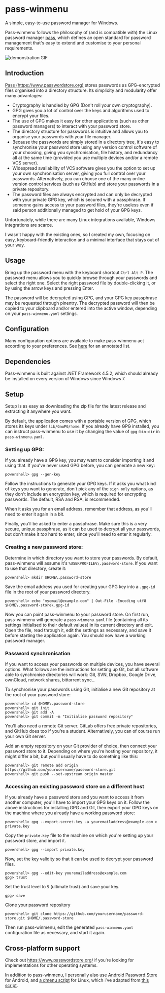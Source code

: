 # pass-winmenu

A simple, easy-to-use password manager for Windows.

Pass-winmenu follows the philosophy of (and is compatible with) the Linux password manager [pass](https://www.passwordstore.org), which defines an open standard for password management that's easy to extend and customise to your personal requirements.

![demonstration GIF](https://i.imgur.com/Yf9XBQn.gif)

## Introduction

[Pass (https://www.passwordstore.org)](https://www.passwordstore.org) stores passwords as GPG-encrypted files organised into a directory structure.
Its simplicity and modularity offer many advantages:

- Cryptography is handled by GPG (Don't roll your own cryptography).
- GPG gives you a lot of control over the keys and algorithms used to encrypt your files.
- The use of GPG makes it easy for other applications (such as other password managers) to interact
  with your password store.
- The directory structure for passwords is intuitive and allows you to organise your passwords
  with your file manager.
- Because the passwords are simply stored in a directory tree, it's easy to synchronise your
  password store using any version control software of your choosing, giving you synchronisation, 
  file history, and redundancy all at the same time (provided you use multiple devices and/or a
  remote VCS server).
- Widespread availability of VCS software gives you the option to set up your own synchronisation server,
  giving you full control over your passwords.
  Alternatively, you can choose one of the many online version control services (such as GitHub)
  and store your passwords in a private repository.
- The password files are always encrypted and can only be decrypted with your private GPG key,
  which is secured with a passphrase. If someone gains access to your password files, they're useless
  even if said person additionally managed to get hold of your GPG keys.

Unfortunately, while there are many Linux integrations available, Windows integrations are scarce.

I wasn't happy with the existing ones, so I created my own, focusing on easy, keyboard-friendly
interaction and a minimal interface that stays out of your way.

## Usage

Bring up the password menu with the keyboard shortcut `Ctrl Alt P`.
The password menu allows you to quickly browse through your passwords and select the right one.
Select the right password file by double-clicking it, or by using the arrow keys and pressing Enter.

The password will be decrypted using GPG, and your GPG key passphrase may be requested through pinentry.
The decrypted password will then be copied to your clipboard and/or entered into the active window,
depending on your `pass-winmenu.yaml` settings.

## Configuration

Many configuration options are available to make pass-winmenu act according to your preferences.
See [here](https://github.com/Baggykiin/pass-winmenu/blob/master/pass-winmenu/embedded/default-config.yaml)
for an annotated list.

## Dependencies

Pass-winmenu is built against .NET Framework 4.5.2, which should already be installed on every version
of Windows since Windows 7.

## Setup

Setup is as easy as downloading the zip file for the latest release and extracting it anywhere you want.

By default, the application comes with a portable version of GPG, which stores its keys under `lib/GnuPG/home`.
If you already have GPG installed, you can instruct pass-winmenu to use it by changing the value of `gpg-bin-dir`
in `pass-winmenu.yaml`.

### Setting up GPG:

If you already have a GPG key, you may want to consider importing it and using that.
If you've never used GPG before, you can generate a new key:

```
powershell> gpg --gen-key
```

Follow the instructions to generate your GPG keys. If it asks you what kind of keys
you want to generate, don't pick any of the `sign only` options, as they don't
include an encryption key, which is required for encrypting passwords.
The default, RSA and RSA, is recommended.

When it asks you for an email address, remember that address, as you'll need to enter
it again in a bit.

Finally, you'll be asked to enter a passphrase. Make sure this is a very secure,
unique passphrase, as it can be used to decrypt all your passwords, but don't
make it *too* hard  to enter, since you'll need to enter it regularly.

### Creating a new password store:

Determine in which directory you want to store your passwords.
By default, pass-winmenu will assume it's `%USERPROFILE%\.password-store`.
If you want to use that directory, create it:
```
powershell> mkdir $HOME\.password-store
```

Save the email address you used for creating your GPG key into a `.gpg-id` file
in the root of your password directory.
```
powershell> echo "myemail@example.com" | Out-File -Encoding utf8 $HOME\.password-store\.gpg-id
```

Now you can point pass-winmenu to your password store.
On first run, pass-winmenu will generate a `pass-winmenu.yaml` file 
(containing all its settings initialised to their default values) in its current directory and exit.
Open the file, read through it, edit the settings as necessary, and save it before
starting the application again. You should now have a working password manager.

### Password synchronisation

If you want to access your passwords on multiple devices, you have several options.
What follows are the instructions for setting up Git, but all software 
able to synchronise directories will work: Git, SVN, Dropbox, Google Drive, ownCloud, network shares, bittorrent sync...


To synchronise your passwords using Git, initialise a new Git repository at the root of your password store:
```
powershell> cd $HOME\.password-store
powershell> git init
powershell> git add -A
powershell> git commit -m "Initialise password repository"
```

You'll also need a remote Git server. GitLab offers free private repositories, and GitHub does too if
you're a student. Alternatively, you can of course run your own Git server.

Add an empty repository on your Git provider of choice, then connect your password store to it.
Depending on where you're hosting your repository, it might differ a bit, but you'll usually
have to do something like this:

```
powershell> git remote add origin https://github.com/yourusername/password-store.git
powershell> git push --set-upstream origin master
```

### Accessing an existing password store on a different host

If you already have a password store and you want to access it from another computer, you'll have
to import your GPG keys on it. Follow the above instructions for installing GPG and Git, then export
your GPG keys on the machine where you already have a working password store:

```
powershell> gpg --export-secret-key -a youremailaddress@example.com > private.key
```

Copy the `private.key` file to the machine on which you're setting up your password store, and import it.

```
powershell> gpg --import private.key
```

Now, set the key validity so that it can be used to decrypt your password files.

```
powershell> gpg --edit-key youremailaddress@example.com
gpg> trust
```

Set the trust level to `5` (ultimate trust) and save your key.
```
gpg> save
```

Clone your password repository

```
powershell> git clone https://github.com/yourusername/password-store.git $HOME/.password-store
```

Then run pass-winmenu, edit the generated `pass-winmenu.yaml` configuration file as necessary,
and start it again.

## Cross-platform support

Check out https://www.passwordstore.org/ if you're looking for implementations for other operating systems.

In addition to pass-winmenu, I personally also use [Android Password Store](https://github.com/zeapo/Android-Password-Store) for Android, and [a dmenu script](https://geluk.io/p/passmenu.sh) for Linux, which I've adapted from [this script](https://git.zx2c4.com/password-store/tree/contrib/dmenu).
